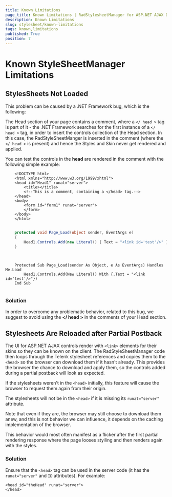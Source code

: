 ```yaml
---
title: Known Limitations
page_title: Known Limitations | RadStylesheetManager for ASP.NET AJAX Documentation
description: Known Limitations
slug: stylesheet/known-limitations
tags: known,limitations
published: True
position: 7
---
```



# Known StyleSheetManager Limitations


## StylesSheets Not Loaded

This problem can be caused by a .NET Framework bug, which is the following:
	
The Head section of your page contains a comment, where a `</ head >` tag is part of it - the .NET Framework searches for the first instance of a `</ head >` tag,
in order to insert the controls collection of the Head section. In this case, the RadStyleSheetManger is inserted in the comment (where the `</ head >` is present) and hence
the Styles and Skin never get rendered and applied.

You can test the controls in the **head** are rendered in the comment with the following simple example:

````ASP.NET
	<!DOCTYPE html>
	<html xmlns="http://www.w3.org/1999/xhtml">
	<head id="Head1" runat="server">
		<title></title>
		<!--This is a comment, containing a </head> tag.-->
	</head>
	<body>
		<form id="form1" runat="server">
		</form>
	</body>
	</html>
````
		
````C#
		
	protected void Page_Load(object sender, EventArgs e)
	{
		Head1.Controls.Add(new Literal() { Text = "<link id='test'/>" });
	}
		
````
````VB
			
	Protected Sub Page_Load(sender As Object, e As EventArgs) Handles Me.Load
		Head1.Controls.Add(New Literal() With {.Text = "<link id='test'/>"})
	End Sub
		
````


### Solution

In order to overcome any problematic behavior, related to this bug, we suggest to avoid using the **</ head >** in the comments of your Head section.
	
	
## Stylesheets Are Reloaded after Partial Postback

The UI for ASP.NET AJAX controls render with `<link>` elements for their skins so they can be known on the client. The RadStyleSheetManager code then loops through the Telerik stylesheet references and copies them to the `<head>` so the browser can download them if it hasn't already. This provides the browser the chance to download and apply them, so the controls added during a partial postback will look as expected.

If the stylesheets weren't in the `<head>` initially, this feature will cause the browser to request them again from their origin.

The stylesheets will not be in the `<head>` if it is missing its `runat="server"` attribute.

Note that even if they are, the browser may still choose to download them anew, and this is not behavior we can influence, it depends on the caching implementation of the browser.

This behavior would most often manifest as a flicker after the first partial rendering response where the page looses styiling and then renders again with the styles.

### Solution

Ensure that the `<head>` tag can be used in the server code (it has the `runat="server"` and `ID` attributes). For example:

````ASP.NET
<head id="theHead" runat="server">
</head>
````


